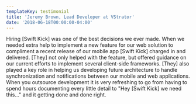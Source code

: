 ```yaml
---
templateKey: testimonial
title: 'Jeremy Brown, Lead Developer at VStrator'
date: '2018-06-18T00:00:00-04:00'
---
```

Hiring \[Swift Kick] was one of the best decisions we ever made. When we needed extra help to implement a new feature for our web solution to compliment a recent release of our mobile app \[Swift Kick] charged in and delivered. \[They] not only helped with the feature, but offered guidance on our current efforts to implement several client-side frameworks. \[They] also played a key role in helping us developing future architecture to handle synchronization and notifications between our mobile and web applications. When you outsource development it is very refreshing to go from having to spend hours documenting every little detail to "Hey \[Swift Kick] we need this…" and it getting done and done right.
